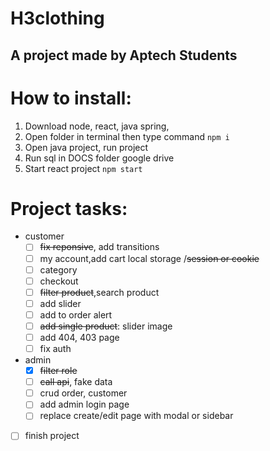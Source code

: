 # H3clothing
A project made by Aptech Students
------------ 
# How to install:

1. Download node, react, java spring,
2. Open folder in terminal then type command `npm i`
3. Open java project, run project
4. Run sql in DOCS folder google drive
5. Start react project `npm start`

# Project tasks:
- customer
	- [ ] ~~fix reponsive~~, add transitions
	- [ ] my account,add cart local storage /~~session or cookie~~
	- [ ] category
	- [ ] checkout
	- [ ] ~~filter product~~,search product
	- [ ] add slider
	- [ ] add to order alert
	- [ ] ~~add single product~~: slider image 
	- [ ] add 404, 403 page
	- [ ] fix auth
- admin
	- [x] ~~filter role~~
	- [ ] ~~call api~~, fake data
	- [ ] crud order, customer
	- [ ] add admin login page
	- [ ] replace create/edit page with modal or sidebar
- [ ] finish project
